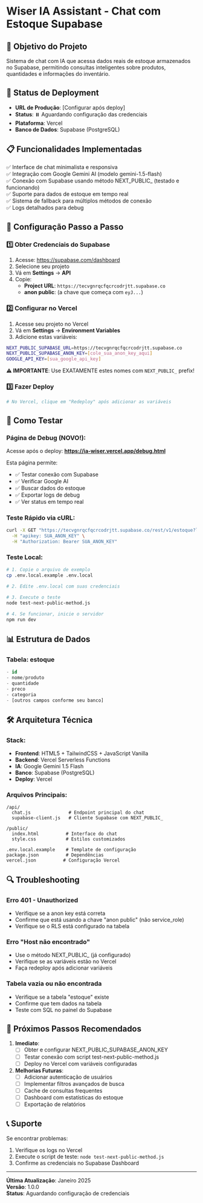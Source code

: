 # Wiser IA Assistant - Chat com Estoque Supabase

## 🎯 Objetivo do Projeto
Sistema de chat com IA que acessa dados reais de estoque armazenados no Supabase, permitindo consultas inteligentes sobre produtos, quantidades e informações do inventário.

## 🚀 Status de Deployment
- **URL de Produção**: [Configurar após deploy]
- **Status**: ⏸️ Aguardando configuração das credenciais
- **Plataforma**: Vercel
- **Banco de Dados**: Supabase (PostgreSQL)

## 📋 Funcionalidades Implementadas
✅ Interface de chat minimalista e responsiva  
✅ Integração com Google Gemini AI (modelo gemini-1.5-flash)  
✅ Conexão com Supabase usando método NEXT_PUBLIC_ (testado e funcionando)  
✅ Suporte para dados de estoque em tempo real  
✅ Sistema de fallback para múltiplos métodos de conexão  
✅ Logs detalhados para debug  

## 🔧 Configuração Passo a Passo

### 1️⃣ Obter Credenciais do Supabase

1. Acesse: https://supabase.com/dashboard
2. Selecione seu projeto
3. Vá em **Settings** → **API**
4. Copie:
   - **Project URL**: `https://tecvgnrqcfqcrcodrjtt.supabase.co`
   - **anon public**: (a chave que começa com `eyJ...`)

### 2️⃣ Configurar no Vercel

1. Acesse seu projeto no Vercel
2. Vá em **Settings** → **Environment Variables**
3. Adicione estas variáveis:

```bash
NEXT_PUBLIC_SUPABASE_URL=https://tecvgnrqcfqcrcodrjtt.supabase.co
NEXT_PUBLIC_SUPABASE_ANON_KEY=[cole_sua_anon_key_aqui]
GOOGLE_API_KEY=[sua_google_api_key]
```

**⚠️ IMPORTANTE**: Use EXATAMENTE estes nomes com `NEXT_PUBLIC_` prefix!

### 3️⃣ Fazer Deploy

```bash
# No Vercel, clique em "Redeploy" após adicionar as variáveis
```

## 🧪 Como Testar

### Página de Debug (NOVO!):
Acesse após o deploy: **https://ia-wiser.vercel.app/debug.html**

Esta página permite:
- ✅ Testar conexão com Supabase
- ✅ Verificar Google AI
- ✅ Buscar dados do estoque
- ✅ Exportar logs de debug
- ✅ Ver status em tempo real

### Teste Rápido via cURL:
```bash
curl -X GET "https://tecvgnrqcfqcrcodrjtt.supabase.co/rest/v1/estoque?limit=1" \
  -H "apikey: SUA_ANON_KEY" \
  -H "Authorization: Bearer SUA_ANON_KEY"
```

### Teste Local:
```bash
# 1. Copie o arquivo de exemplo
cp .env.local.example .env.local

# 2. Edite .env.local com suas credenciais

# 3. Execute o teste
node test-next-public-method.js

# 4. Se funcionar, inicie o servidor
npm run dev
```

## 📊 Estrutura de Dados

### Tabela: estoque
```sql
- id
- nome/produto
- quantidade
- preco
- categoria
- [outros campos conforme seu banco]
```

## 🛠️ Arquitetura Técnica

### Stack:
- **Frontend**: HTML5 + TailwindCSS + JavaScript Vanilla
- **Backend**: Vercel Serverless Functions
- **IA**: Google Gemini 1.5 Flash
- **Banco**: Supabase (PostgreSQL)
- **Deploy**: Vercel

### Arquivos Principais:
```
/api/
  chat.js              # Endpoint principal do chat
  supabase-client.js   # Cliente Supabase com NEXT_PUBLIC_
  
/public/
  index.html          # Interface do chat
  style.css           # Estilos customizados
  
.env.local.example    # Template de configuração
package.json          # Dependências
vercel.json          # Configuração Vercel
```

## 🔍 Troubleshooting

### Erro 401 - Unauthorized
- Verifique se a anon key está correta
- Confirme que está usando a chave "anon public" (não service_role)
- Verifique se o RLS está configurado na tabela

### Erro "Host não encontrado"
- Use o método NEXT_PUBLIC_ (já configurado)
- Verifique se as variáveis estão no Vercel
- Faça redeploy após adicionar variáveis

### Tabela vazia ou não encontrada
- Verifique se a tabela "estoque" existe
- Confirme que tem dados na tabela
- Teste com SQL no painel do Supabase

## 📝 Próximos Passos Recomendados

1. **Imediato**:
   - [ ] Obter e configurar NEXT_PUBLIC_SUPABASE_ANON_KEY
   - [ ] Testar conexão com script test-next-public-method.js
   - [ ] Deploy no Vercel com variáveis configuradas

2. **Melhorias Futuras**:
   - [ ] Adicionar autenticação de usuários
   - [ ] Implementar filtros avançados de busca
   - [ ] Cache de consultas frequentes
   - [ ] Dashboard com estatísticas do estoque
   - [ ] Exportação de relatórios

## 📞 Suporte

Se encontrar problemas:
1. Verifique os logs no Vercel
2. Execute o script de teste: `node test-next-public-method.js`
3. Confirme as credenciais no Supabase Dashboard

---

**Última Atualização**: Janeiro 2025  
**Versão**: 1.0.0  
**Status**: Aguardando configuração de credenciais